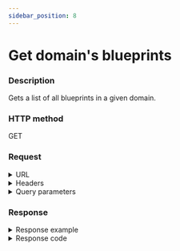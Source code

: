```yaml
---
sidebar_position: 8
---
```


# Get domain's blueprints

### Description

Gets a list of all blueprints in a given domain.

### HTTP method

GET

### Request

<details>
<summary>URL</summary>

```javascript
http://{Admin API IP}:{port#}/api/v1/domains/{id}/blueprints
```
</details>

<details>
<summary>Headers</summary>

Example header format:

`Authorization: Basic <authorization token returned from the login method>`

`Content-Type: application/json`

| Parameter | Description/Comments |
| --- | --- |
| ID | (string) Domain's ID. Can be retrieved via [Get all domains](https://help.quali.com/Online%20Help/0.0/Portal/Content/API/RefGuides/RM-API/admin-api-get-all-domains.htm).|
</details>

<details>
<summary >Query parameters</summary>

| Parameter | Description/Comments |
| --- | --- |
| paginationProperties.limit | (integer) Number of results to return per page. Can retrieve up to 250 results per page. Default if unspecified: 50. Optional. <br/> Default value : 50 |
| paginationProperties.sort-by | (string) Field to use to sort the results. <br/> Default value : Name | 
| paginationProperties.sort-order | (integer) 1 for ascending, -1 for descending. Defaults to ascending. Optional. <br/> Default value : 1 |
| paginationProperties.cursor | (string) When paging, the response will include a cursor field. Use the cursor to get next set of results. Optional. |
| paginationProperties.filter | (string) String to use to filter for domains containing this string. For example: "lab" would return lab1, testlab, olabo. Optional. |
</details>

### Response
<details>
<summary>Response example</summary>

```javascript
{
    "Blueprints": [
        {
            "Alias": "Azure test",
            "CreatorName": "hezsys",
            "EnableSandboxSave": true,
            "topologyType": "Regular",
            "topologyState": "Pending",
            "BaseTopology": null,
            "ParentId": "942e2ff1-23b6-4d22-852a-3068380b80f4",
            "Name": "Azure test",
            "Description": "Blueprint with preconfigured setup & teardown processes.Deploys Apps and resolves connections on Setup, and deletes App VMs on Teardown",
            "Type": "Topology",
            "ModificationDate": "2022-02-14T14:48:08",
            "CreateDate": "2022-02-14T10:43:52",
            "Version": 6,
            "Id": "d3e496b5-1426-4607-a72e-3a696549f35c"
        },
        {
            "Alias": "New York",
            "CreatorName": "hez",
            "EnableSandboxSave": true,
            "topologyType": "Regular",
            "topologyState": "Pending",
            "BaseTopology": null,
            "ParentId": "942e2ff1-23b6-4d22-852a-3068380b80f4",
            "Name": "New York",
            "Description": "Blueprint with preconfigured setup & teardown processes.Deploys Apps and resolves connections on Setup, and deletes App VMs on Teardown",
            "Type": "Topology",
            "ModificationDate": "2023-07-17T04:34:04",
            "CreateDate": "2022-02-13T13:08:25",
            "Version": 25,
            "Id": "6fc4e095-606c-4fcc-9bf3-725dd01b5aa8"
        },
        {
            "Alias": "AWS test",
            "CreatorName": "hezsys",
            "EnableSandboxSave": true,
            "topologyType": "Regular",
            "topologyState": "Pending",
            "BaseTopology": null,
            "ParentId": "942e2ff1-23b6-4d22-852a-3068380b80f4",
            "Name": "AWS test",
            "Description": "Blueprint with preconfigured setup & teardown processes.Deploys Apps and resolves connections on Setup, and deletes App VMs on Teardown",
            "Type": "Topology",
            "ModificationDate": "2022-02-14T10:43:33",
            "CreateDate": "2022-02-14T10:38:41",
            "Version": 5,
            "Id": "54b0f107-14e5-46e8-8ce6-92bb50d55e06"
        },
        {
            "Alias": "vCenter Resource BP",
            "CreatorName": "hez",
            "EnableSandboxSave": true,
            "topologyType": "Regular",
            "topologyState": "Pending",
            "BaseTopology": null,
            "ParentId": "942e2ff1-23b6-4d22-852a-3068380b80f4",
            "Name": "vCenter Resource BP",
            "Description": "Blueprint with preconfigured setup & teardown processes.Deploys Apps and resolves connections on Setup, and deletes App VMs on Teardown",
            "Type": "Topology",
            "ModificationDate": "2022-02-13T13:20:14",
            "CreateDate": "2022-02-13T13:16:30",
            "Version": 6,
            "Id": "ecc31ee9-0a49-4bd4-b36a-c9e6c09698f4"
        }
    ],
    "Cursor": null
}
```
</details>

<details>
<summary>Response code</summary>

```javascript
200 OK
```
</details>